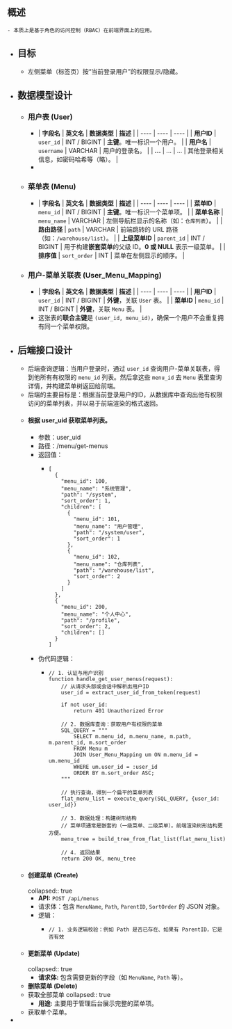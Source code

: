 ## 概述
	- 本质上是基于角色的访问控制（RBAC）在前端界面上的应用。
- ## 目标
	- 左侧菜单（标签页）按“当前登录用户”的权限显示/隐藏。
- ## 数据模型设计
	- ### 用户表 (User)
		- | **字段名** | **英文名** | **数据类型** | **描述** |
		  | ---- | ---- | ---- |
		  | **用户ID** | `user_id` | INT / BIGINT | **主键**。唯一标识一个用户。 |
		  | **用户名** | `username` | VARCHAR | 用户的登录名。 |
		  | **...** | ... | ... | 其他登录相关信息，如密码哈希等（略）。 |
		-
	- ### 菜单表 (Menu)
		- | **字段名** | **英文名** | **数据类型** | **描述** |
		  | ---- | ---- | ---- |
		  | **菜单ID** | `menu_id` | INT / BIGINT | **主键**。唯一标识一个菜单项。 |
		  | **菜单名称** | `menu_name` | VARCHAR | 左侧导航栏显示的名称（如：`仓库列表`）。 |
		  | **路由路径** | `path` | VARCHAR | 前端跳转的 URL 路径（如：`/warehouse/list`）。 |
		  | **上级菜单ID** | `parent_id` | INT / BIGINT | 用于构建**嵌套菜单**的父级 ID。**0 或 NULL** 表示一级菜单。 |
		  | **排序值** | `sort_order` | INT | 菜单在左侧显示的顺序。 |
	- ### 用户-菜单关联表 (User_Menu_Mapping)
		- | **字段名** | **英文名** | **数据类型** | **描述** |
		  | ---- | ---- | ---- |
		  | **用户ID** | `user_id` | INT / BIGINT | **外键**，关联 `User` 表。 |
		  | **菜单ID** | `menu_id` | INT / BIGINT | **外键**，关联 `Menu` 表。 |
		- 这张表的**联合主键**是 `(user_id, menu_id)`，确保一个用户不会重复拥有同一个菜单权限。
- ## 后端接口设计
	- 后端查询逻辑：当用户登录时，通过 `user_id` 查询用户-菜单关联表，得到他所有有权限的 `menu_id` 列表。然后拿这些 `menu_id` 去 `Menu` 表里查询详情，并构建菜单树返回给前端。
	- 后端的主要目标是：根据当前登录用户的ID，从数据库中查询出他有权限访问的菜单列表，并以易于前端渲染的格式返回。
	- #### 根据 user_uid 获取菜单列表。
		- 参数：user_uid
		- 路径：/menu/get-menus
		- 返回值：
			- ```
			  [
			    {
			      "menu_id": 100,
			      "menu_name": "系统管理",
			      "path": "/system",
			      "sort_order": 1,
			      "children": [
			        {
			          "menu_id": 101,
			          "menu_name": "用户管理",
			          "path": "/system/user",
			          "sort_order": 1
			        },
			        {
			          "menu_id": 102,
			          "menu_name": "仓库列表",
			          "path": "/warehouse/list",
			          "sort_order": 2
			        }
			      ]
			    },
			    {
			      "menu_id": 200,
			      "menu_name": "个人中心",
			      "path": "/profile",
			      "sort_order": 2,
			      "children": []
			    }
			  ]
			  ```
		- 伪代码逻辑：
			- ```
			  // 1. 认证与用户识别
			  function handle_get_user_menus(request):
			      // 从请求头部或会话中解析出用户ID
			      user_id = extract_user_id_from_token(request) 
			      
			      if not user_id:
			          return 401 Unauthorized Error
			  
			      // 2. 数据库查询：获取用户有权限的菜单
			      SQL_QUERY = """
			          SELECT m.menu_id, m.menu_name, m.path, m.parent_id, m.sort_order
			          FROM Menu m
			          JOIN User_Menu_Mapping um ON m.menu_id = um.menu_id
			          WHERE um.user_id = :user_id
			          ORDER BY m.sort_order ASC;
			      """
			      
			      // 执行查询，得到一个扁平的菜单列表
			      flat_menu_list = execute_query(SQL_QUERY, {user_id: user_id})
			  
			      // 3. 数据处理：构建树形结构
			      // 菜单项通常是嵌套的（一级菜单、二级菜单）。前端渲染树形结构更方便。
			      menu_tree = build_tree_from_flat_list(flat_menu_list)
			  
			      // 4. 返回结果
			      return 200 OK, menu_tree
			  ```
	- #### 创建菜单 (Create)
	  collapsed:: true
		- **API:** `POST /api/menus`
		- 请求体：包含 `MenuName`, `Path`, `ParentID`, `SortOrder` 的 JSON 对象。
		- 逻辑：
			- ```
			  // 1. 业务逻辑校验：例如 Path 是否已存在、如果有 ParentID，它是否有效
			  
			  ```
	- #### 更新菜单 (Update)
	  collapsed:: true
		- **请求体:** 包含需要更新的字段（如 `MenuName`, `Path` 等）。
	- **删除菜单 (Delete)**
	- 获取全部菜单
	  collapsed:: true
		- **用途:** 主要用于管理后台展示完整的菜单项。
	- 获取单个菜单。
-